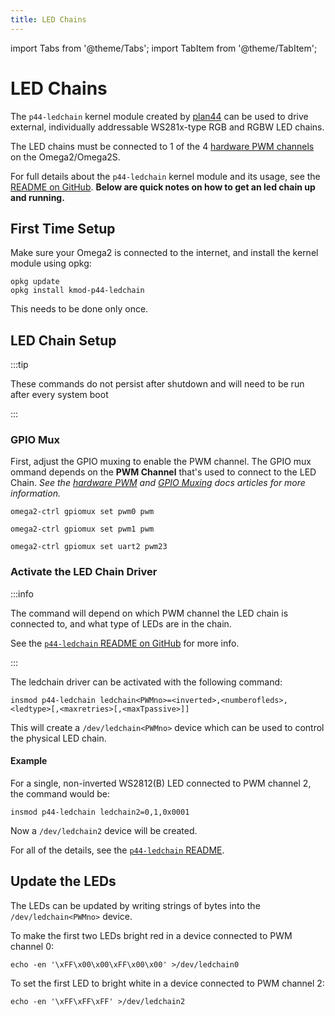```yaml
---
title: LED Chains
---
```


import Tabs from '@theme/Tabs';
import TabItem from '@theme/TabItem';

# LED Chains

The `p44-ledchain` kernel module created by [plan44](https://github.com/plan44) can be used to drive external, individually addressable WS281x-type RGB and RGBW LED chains.

The LED chains must be connected to 1 of the 4 [hardware PWM channels](/hardware-interfaces/pwm) on the Omega2/Omega2S. 

For full details about the `p44-ledchain` kernel module and its usage, see the [README on GitHub](https://github.com/plan44/plan44-feed/tree/master/p44-ledchain#p44-ledchain-for-mt7688). **Below are quick notes on how to get an led chain up and running.**

## First Time Setup

Make sure your Omega2 is connected to the internet, and install the kernel module using opkg:

```
opkg update
opkg install kmod-p44-ledchain
```

This needs to be done only once.

## LED Chain Setup

:::tip

These commands do not persist after shutdown and will need to be run after every system boot

:::

### GPIO Mux

First, adjust the GPIO muxing to enable the PWM channel. The GPIO mux ommand depends on the **PWM Channel** that's used to connect to the LED Chain. *See the [hardware PWM](/hardware-interfaces/pwm) and [GPIO Muxing](/hardware-interfaces/pin-multiplexing) docs articles for more information.*

<Tabs>
  <TabItem value="pwm0" label="PWM Channel 0" default>

```
omega2-ctrl gpiomux set pwm0 pwm
```

  </TabItem>
  <TabItem value="pwm1" label="PWM Channel 1">

```
omega2-ctrl gpiomux set pwm1 pwm
```

  </TabItem>
  <TabItem value="pwm23" label="PWM Channels 2 or 3">

```
omega2-ctrl gpiomux set uart2 pwm23
```

  </TabItem>
</Tabs>

### Activate the LED Chain Driver

:::info

The command will depend on which PWM channel the LED chain is connected to, and what type of LEDs are in the chain. 

See the [`p44-ledchain` README on GitHub](https://github.com/plan44/plan44-feed/tree/master/p44-ledchain#p44-ledchain-for-mt7688) for more info.

:::

The ledchain driver can be activated with the following command:

```
insmod p44-ledchain ledchain<PWMno>=<inverted>,<numberofleds>,<ledtype>[,<maxretries>[,<maxTpassive>]]
```

This will create a `/dev/ledchain<PWMno>` device which can be used to control the physical LED chain.

#### Example
For a single, non-inverted WS2812(B) LED connected to PWM channel 2, the command would be:

```
insmod p44-ledchain ledchain2=0,1,0x0001
```

Now a `/dev/ledchain2` device will be created. 

For all of the details, see the [`p44-ledchain` README](https://github.com/plan44/plan44-feed/tree/master/p44-ledchain#using-p44-ledchain).

## Update the LEDs

The LEDs can be updated by writing strings of bytes into the `/dev/ledchain<PWMno>` device.

To make the first two LEDs bright red in a device connected to PWM channel 0:

```
echo -en '\xFF\x00\x00\xFF\x00\x00' >/dev/ledchain0
```

To set the first LED to bright white in a device connected to PWM channel 2:

```
echo -en '\xFF\xFF\xFF' >/dev/ledchain2
```